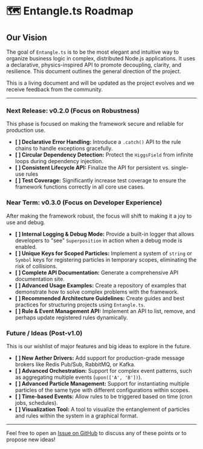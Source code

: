 # 🗺️ Entangle.ts Roadmap

## Our Vision

The goal of `Entangle.ts` is to be the most elegant and intuitive way to organize business logic in complex, distributed Node.js applications. It uses a declarative, physics-inspired API to promote decoupling, clarity, and resilience. This document outlines the general direction of the project.

This is a living document and will be updated as the project evolves and we receive feedback from the community.

---

### Next Release: v0.2.0 (Focus on Robustness)

This phase is focused on making the framework secure and reliable for production use.

- **[ ] Declarative Error Handling:** Introduce a `.catch()` API to the rule chains to handle exceptions gracefully.
- **[ ] Circular Dependency Detection:** Protect the `HiggsField` from infinite loops during dependency injection.
- **[ ] Consistent Lifecycle API:** Finalize the API for persistent vs. single-use rules
- **[ ] Test Coverage:** Significantly increase test coverage to ensure the framework functions correctly in all core use cases.

### Near Term: v0.3.0 (Focus on Developer Experience)

After making the framework robust, the focus will shift to making it a joy to use and debug.

- **[ ] Internal Logging & Debug Mode:** Provide a built-in logger that allows developers to "see" `Superposition` in action when a debug mode is enabled.
- **[ ] Unique Keys for Scoped Particles:** Implement a system of `string` or `Symbol` keys for registering particles in temporary scopes, eliminating the risk of collisions.
- **[ ] Complete API Documentation:** Generate a comprehensive API documentation site.
- **[ ] Advanced Usage Examples:** Create a repository of examples that demonstrate how to solve complex problems with the framework.
- **[ ] Recommended Architecture Guidelines:** Create guides and best practices for structuring projects using `Entangle.ts`.
- **[ ] Rule & Event Management API:** Implement an API to list, remove, and perhaps update registered rules dynamically.

### Future / Ideas (Post-v1.0)

This is our wishlist of major features and big ideas to explore in the future.

- **[ ] New Aether Drivers:** Add support for production-grade message brokers like Redis Pub/Sub, RabbitMQ, or Kafka.
- **[ ] Advanced Orchestration:** Support for complex event patterns, such as aggregating multiple events (`upon(['A', 'B'])`).
- **[ ] Advanced Particle Management:** Support for instantiating multiple particles of the same type with different configurations within scopes.
- **[ ] Time-based Events:** Allow rules to be triggered based on time (cron jobs, schedules).
- **[ ] Visualization Tool:** A tool to visualize the entanglement of particles and rules within the system in a graphical format.

---

Feel free to open an [Issue on GitHub](https://github.com/allex6/entangle.ts/issues) to discuss any of these points or to propose new ideas!

